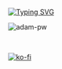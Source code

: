 <a href="https://git.io/typing-svg"><img src="https://readme-typing-svg.demolab.com?font=Fira+Code&pause=1000&random=false&width=550&lines=hello+there+%F0%9F%91%8B%2C+welcome+to+Andresti's+profile!" alt="Typing SVG" /></a>

<p><img align="center"
    src="https://github-readme-stats.vercel.app/api/top-langs?username=Andrestii&show_icons=true&locale=en&bg_color=0d1117&text_color=ffffff&layout=compact"
    alt="adam-pw" 
    bg_color=#808080/></p>
<br>

[![ko-fi](https://ko-fi.com/img/githubbutton_sm.svg)](https://ko-fi.com/andresti)

<!-- GitHub readme cheatsheet: https://docs.github.com/en/get-started/writing-on-github/getting-started-with-writing-and-formatting-on-github/basic-writing-and-formatting-syntax -->

<!-- <h1>
  hello there
  <img src="https://media.giphy.com/media/v1.Y2lkPTc5MGI3NjExNmoxcDg3dnZsODI2MmY4OWozYWtvMGNxdTJhd2xsa3BtNWtoNDQ2ayZlcD12MV9pbnRlcm5hbF9naWZfYnlfaWQmY3Q9cw/hvRJCLFzcasrR4ia7z/giphy.gif" width="30"/>
</h1>
-->

<!--
**Andrestii/Andrestii** is a ✨ _special_ ✨ repository because its `README.md` (this file) appears on your GitHub profile.

Here are some ideas to get you started:

- 🔭 I’m currently working on ...
- 🌱 I’m currently learning ...
- 👯 I’m looking to collaborate on ...
- 🤔 I’m looking for help with ...
- 💬 Ask me about ...
- 📫 How to reach me: ...
- 😄 Pronouns: ...
- ⚡ Fun fact: ...
-->
